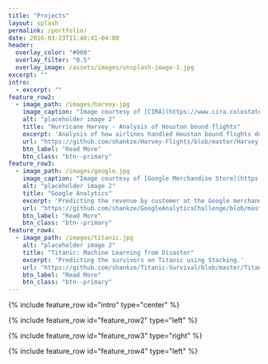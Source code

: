 ```yaml
---
title: "Projects"
layout: splash
permalink: /portfolio/
date: 2016-03-23T11:48:41-04:00
header:
  overlay_color: "#000"
  overlay_filter: "0.5"
  overlay_image: /assets/images/unsplash-image-1.jpg
excerpt: ""
intro:
  - excerpt: ""
feature_row2:
  - image_path: /images/harvey.jpg
    image_caption: "Image courtesy of [CIRA](https://www.cira.colostate.edu/)"
    alt: "placeholder image 2"
    title: "Hurricane Harvey - Analysis of Houston bound flights"
    excerpt: 'Analysis of how airlines handled Houston bound flights during hurricane Harvey.'
    url: "https://github.com/shankze/Harvey-Flights/blob/master/Harvey.ipynb"
    btn_label: "Read More"
    btn_class: "btn--primary"
feature_row3:
  - image_path: /images/google.jpg
    image_caption: "Image courtesy of [Google Merchandise Store](https://googlemerchandisestore.com/)"
    alt: "placeholder image 2"
    title: "Google Analytics"
    excerpt: 'Predicting the revenue by customer at the Google merchandise store using LightGBM.'
    url: "https://github.com/shankze/GoogleAnalyticsChallenge/blob/master/Google%20Analytics%20Challenge.ipynb"
    btn_label: "Read More"
    btn_class: "btn--primary"
feature_row4:
  - image_path: /images/titanic.jpg
    alt: "placeholder image 2"
    title: "Titanic: Machine Learning from Disaster"
    excerpt: 'Predicting the survivors on Titanic using Stacking.'
    url: "https://github.com/shankze/Titanic-Survival/blob/master/Titanic_Survival.ipynb"
    btn_label: "Read More"
    btn_class: "btn--primary"
---
```


{% include feature_row id="intro" type="center" %}

{% include feature_row id="feature_row2" type="left" %}

{% include feature_row id="feature_row3" type="right" %}

{% include feature_row id="feature_row4" type="left" %}
